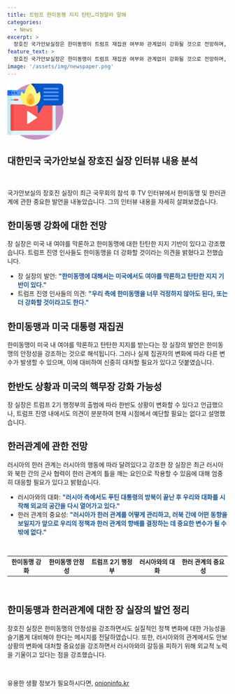 ```yaml
---
title: 트럼프 한미동행 지지 탄탄…걱정말라 말해
categories:
  - News
excerpt: >
  장호진 국가안보실장은 한미동맹이 트럼프 재집권 여부와 관계없이 강화될 것으로 전망하며, 미국 내에서도 한미동맹에 대한 탄탄한 지지가 있다고 밝혔습니다. 트럼프 2기 행정부 출범 시에는 한반도의 핵무장 또는 미국의 핵우산 강화 가능성에 대해 강한 대비를 취할 필요가 있다고 강조했습니다. 또한, 러시아와의 관계에 대해 협상의 가능성을 열어두고 있으며 이는 한러 관계의 향배에 중요한 영향을 미칠 것으로 보았습니다.
feature_text: >
  장호진 국가안보실장은 한미동맹이 트럼프 재집권 여부와 관계없이 강화될 것으로 전망하며, 미국 내에서도 한미동맹에 대한 탄탄한 지지가 있다고 밝혔습니다. 트럼프 2기 행정부 출범 시에는 한반도의 핵무장 또는 미국의 핵우산 강화 가능성에 대해 강한 대비를 취할 필요가 있다고 강조했습니다. 또한, 러시아와의 관계에 대해 협상의 가능성을 열어두고 있으며 이는 한러 관계의 향배에 중요한 영향을 미칠 것으로 보았습니다.
image: '/assets/img/newspaper.png'
---
```


<p><img src="/assets/img/news.png" alt="rentncar 속보" /></p>

<h2 data-ke-size="size26">대한민국 국가안보실 장호진 실장 인터뷰 내용 분석</h2>

<p data-ke-size="size16">&nbsp;</p>

<p data-ke-size="size16">국가안보실의 장호진 실장이 최근 국무회의 참석 후 TV 인터뷰에서 한미동맹 및 한러관계에 관한 중요한 발언을 내놓았습니다. 그의 인터뷰 내용을 자세히 살펴보겠습니다.</p>

<h2 data-ke-size="size24">한미동맹 강화에 대한 전망</h2>

<p data-ke-size="size16">장 실장은 미국 내 여야를 막론하고 한미동맹에 대한 탄탄한 지지 기반이 있다고 강조했습니다. 트럼프 진영 인사들도 한미동맹을 더 강화할 것이라는 의견을 밝혔다고 전했습니다.</p>

<ul>
  <li>장 실장의 발언: <b><span style="color: #1a5490;">"한미동맹에 대해서는 미국에서도 여야를 막론하고 탄탄한 지지 기반이 있다."</span></b></li>
  <li>트럼프 진영 인사들의 의견: <b><span style="color: #1a5490;">"우리 측에 한미동맹을 너무 걱정하지 않아도 된다, 또는 더 강화할 것이라고도 한다."</span></b></li>
</ul>

<h2 data-ke-size="size24">한미동맹과 미국 대통령 재집권</h2>

<p data-ke-size="size16">한미동맹이 미국 내 여야를 막론하고 탄탄한 지지를 받는다는 장 실장의 발언은 한미동맹의 안정성을 강조하는 것으로 해석됩니다. 그러나 실제 집권자의 변화에 따라 다른 변수가 발생할 수 있으며, 이에 대비하여 신중히 대처할 필요가 있다고 덧붙였습니다.</p>

<h2 data-ke-size="size24">한반도 상황과 미국의 핵무장 강화 가능성</h2>

<p data-ke-size="size16">장 실장은 트럼프 2기 행정부의 출범에 따라 한반도 상황이 변화할 수 있다고 언급했으나, 트럼프 진영 내에서도 의견이 분분하여 현재 시점에서 예단할 필요는 없다고 설명했습니다.</p>

<h2 data-ke-size="size24">한러관계에 관한 전망</h2>

<p data-ke-size="size16">러시아의 한러 관계는 러시아의 행동에 따라 달려있다고 강조한 장 실장은 최근 러시아와 북한 간의 군사 협력이 한러 관계의 틀을 깨는 요인으로 작용할 수 있음에 대해 엄중히 대응할 필요가 있다고 밝혔습니다.</p>

<ul>
  <li>러시아와의 대화: <b><span style="color: #1a5490;">"러시아 측에서도 푸틴 대통령의 방북이 끝난 후 우리와 대화를 시작해 외교의 공간을 다시 열어가고 있다."</span></b></li>
  <li>한러 관계의 중요성: <b><span style="color: #1a5490;">"러시아가 한러 관계를 어떻게 관리하고, 러북 간에 어떤 동향을 보일지가 앞으로 우리의 정책과 한러 관계의 향배를 결정하는 데 중요한 변수가 될 수밖에 없다."</span></b></li>
</ul>

<p data-ke-size="size16">&nbsp;</p>

<table>
  <tbody>
    <tr>
      <td style="text-align: center; height: 17px;"><b>한미동맹 강화</b></td>
      <td style="text-align: center; height: 17px;"><b>한미동맹 안정성</b></td>
      <td style="text-align: center; height: 17px;"><b>트럼프 2기 행정부</b></td>
      <td style="text-align: center; height: 17px;"><b>러시아와의 대화</b></td>
      <td style="text-align: center; height: 17px;"><b>한러 관계의 중요성</b></td>
    </tr>
  </tbody>
</table>

<p data-ke-size="size16">&nbsp;</p>

<h2 data-ke-size="size24">한미동맹과 한러관계에 대한 장 실장의 발언 정리</h2>

<p data-ke-size="size16">장호진 실장은 한미동맹의 안정성을 강조하면서도 실질적인 정책 변화에 대한 가능성을 슬기롭게 대비해야 한다는 메시지를 전달하였습니다. 또한, 러시아와의 관계에서도 안보 상황의 변화에 대처할 중요성을 강조하면서 러시아와의 갈등을 피하기 위해 외교적 노력을 기울이고 있다는 점을 강조했습니다.</p>

<p data-ke-size="size16">&nbsp;</p>
유용한 생활 정보가 필요하시다면, <a href="https://onioninfo.kr" rel="dofollow">onioninfo.kr</a>


